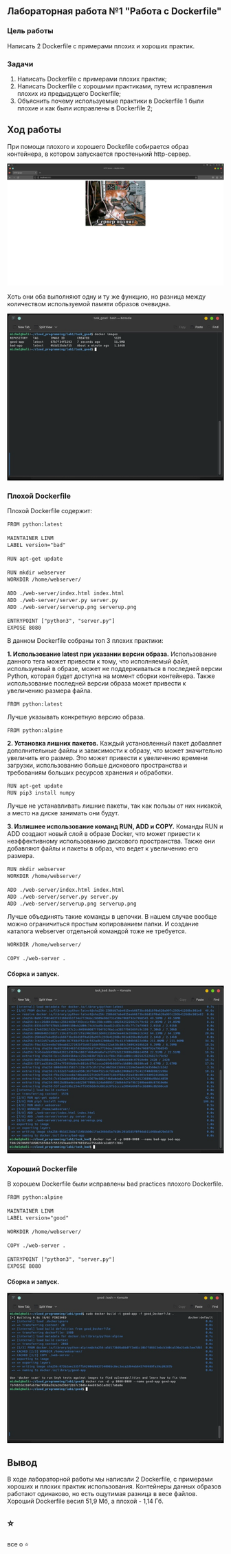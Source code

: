 ## Лабораторная работа №1 "Работа с Dockerfile"

### Цель работы
Написать 2 Dockerfile с примерами плохих и хороших практик.

### Задачи
1. Написать Dockerfile с примерами плохих практик;
2. Написать Dockerfile с хорошими практиками, путем исправления плохих из предыдущего Dockerfile;
3. Объяснить почему используемые практики в Dockerfile 1 были плохие и как были исправлены в Dockerfile 2;

## Ход работы

При помощи плохого и хорошего Dockefile собирается образ контейнера, в котором запускается простенький http-сервер.

<p align="center"><img src="https://github.com/Mihail-Larionow/cloud_programming/blob/main/lab1/images/web-server.PNG"/></p>

Хоть они оба выполняют одну и ту же функцию, но разница между количеством используемой памяти образов очевидна.

<p align="center"><img src="https://github.com/Mihail-Larionow/cloud_programming/blob/main/lab1/images/images.PNG"/></p>

### Плохой Dockerfile
Плохой Dockerfile содержит:

```
FROM python:latest

MAINTAINER LINM 
LABEL version="bad"

RUN apt-get update

RUN mkdir webserver
WORKDIR /home/webserver/

ADD ./web-server/index.html index.html
ADD ./web-server/server.py server.py
ADD ./web-server/serverup.png serverup.png

ENTRYPOINT ["python3", "server.py"]
EXPOSE 8080
```

В данном Dockerfile собраны топ 3 плохих практики:

**1. Использование latest при указании версии образа.** Использование данного тега может привести к тому, что исполняемый файл, используемый в образе, может не поддерживаться в последней версии Python, которая будет доступна на момент сборки контейнера. Также использование последней версии образа может привести к увеличению размера файла.
```
FROM python:latest
```

Лучше указывать конкретную версию образа.

```
FROM python:alpine
```

**2. Установка лишних пакетов.** Каждый установленный пакет добавляет дополнительные файлы и зависимости к образу, что может значительно увеличить его размер. Это может привести к увеличению времени загрузки, использованию больше дискового пространства и требованиям больших ресурсов хранения и обработки.

```
RUN apt-get update
RUN pip3 install numpy
```

Лучше не устанавливать лишние пакеты, так как пользы от них никакой, а место на диске занимать они будут.

**3. Излишнее использование команд RUN, ADD и COPY.** Команды RUN и ADD создают новый слой в образе Docker, что может привести к неэффективному использованию дискового пространства. Также они добавляют файлы и пакеты в образ, что ведет к увеличению его размера.

```
RUN mkdir webserver
WORKDIR /home/webserver/

ADD ./web-server/index.html index.html
ADD ./web-server/server.py server.py
ADD ./web-server/serverup.png serverup.png
```

Лучше объединять такие команды в цепочки. В нашем случае вообще можно ограничиться простым копированием папки. И создание каталога webserver отдельной командой тоже не требуется. 

```
WORKDIR /home/webserver/

COPY ./web-server .
```

#### Сборка и запуск.

<p align="center"><img src="https://github.com/Mihail-Larionow/cloud_programming/blob/main/lab1/images/bad-app-image.PNG"/></p>

### Хороший Dockerfile

В хорошем Dockerfile были исправлены bad practices плохого Dockerfile.

```
FROM python:alpine

MAINTAINER LINM 
LABEL version="good"

WORKDIR /home/webserver/

COPY ./web-server .

ENTRYPOINT ["python3", "server.py"]
EXPOSE 8080
```

#### Сборка и запуск.

<p align="center"><img src="https://github.com/Mihail-Larionow/cloud_programming/blob/main/lab1/images/good-app-image.PNG"/></p>

## Вывод
В ходе лабораторной работы мы написали 2 Dockerfile, с примерами хороших и плохих практик использования. Контейнеры данных образов работают одинаково, но есть ощутимая разница в весе файлов. Хороший Dockerfile весил 51,9 Мб, а плохой - 1,14 Гб.

## ⭐ 
все о ⭐
